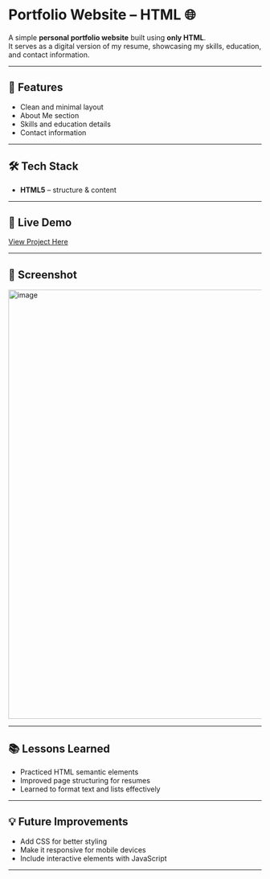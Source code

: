 # Portfolio Website – HTML 🌐

A simple **personal portfolio website** built using **only HTML**.  
It serves as a digital version of my resume, showcasing my skills, education, and contact information.

---

## 📌 Features
- Clean and minimal layout
- About Me section
- Skills and education details
- Contact information

---

## 🛠️ Tech Stack
- **HTML5** – structure & content

---

## 🚀 Live Demo
[View Project Here](https://syamtan-sai.github.io/portfolio-website-html/)

---

## 📸 Screenshot
<img width="1895" height="854" alt="image" src="https://github.com/user-attachments/assets/33d75ec1-fa08-480b-af33-c8a1ad30d8b6" />




---

## 📚 Lessons Learned
- Practiced HTML semantic elements
- Improved page structuring for resumes
- Learned to format text and lists effectively

---

## 💡 Future Improvements
- Add CSS for better styling
- Make it responsive for mobile devices
- Include interactive elements with JavaScript

---

